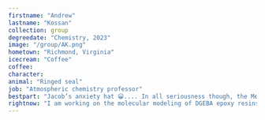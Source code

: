 ```yaml
---
firstname: "Andrew"
lastname: "Kossan"
collection: group
degreedate: "Chemistry, 2023"
image: "/group/AK.png"
hometown: "Richmond, Virginia"
icecream: "Coffee"
coffee:
character: 
animal: "Ringed seal"
job: "Atmospheric chemistry professor"
bestpart: "Jacob’s anxiety hat 😀.... In all seriousness though, the Meldrum Group is great because every person here is willing to help you if you have questions and are genuinely so friendly and cheery!"
rightnow: "I am working on the molecular modeling of DGEBA epoxy resins. Specifically, our project is investigating how the bond lengths between the epoxy regions of DGEBA and the cross-linked secondary amines (that connect to the epoxies) affect molecular dynamics."
---
```

